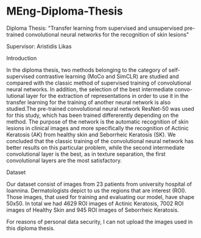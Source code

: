 # MEng-Diploma-Thesis
Diploma Thesis: "Transfer learning from supervised and unsupervised pre-trained convolutional neural networks for the recognition of skin lesions"

Supervisor: Aristidis Likas


Introduction

In the diploma thesis, two methods belonging to the category of self-supervised contrastive learning (MoCo and SimCLR) are studied and compared with the classic method of supervised training of convolutional neural networks. In addition, the selection of the best intermediate convo- lutional layer for the extraction of representations in order to use it in the transfer learning for the training of another neural network is also studied.The pre-trained convolutional neural network ResNet-50 was used for this study, which has been trained differerently depending on the method. The purpose of the network is the automatic recognition of skin lesions in clinical images and more specifically the recognition of Actinic Keratosis (AK) from healthy skin and Seborrheic Keratosis (SK). We concluded that the classic training of the convolutional neural network has better results on this particular problem, while the second intermediate convolutional layer is the best, as in texture separation, the first convolutional layers are the most satisfactory.


Dataset

Our dataset consist of images from 23 patients from university hospital of Ioannina. Dermatologists depict to us the regions that are interest (ROI). Those images, that used for training and evaluating our model, have shape 50x50. In total we had 4629 ROI images of Actinic Keratosis, 7002 ROI images of Healthy Skin and 945 ROI images of Seborrheic Keratosis.

For reasons of personal data security, I can not upload the images used in this diploma thesis.
